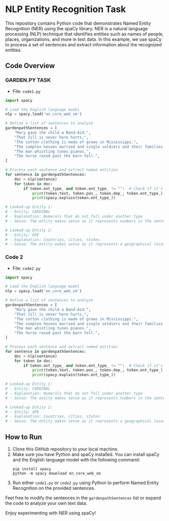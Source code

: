 # NLP Entity Recognition Task

This repository contains Python code that demonstrates Named Entity Recognition (NER) using the spaCy library. NER is a natural language processing (NLP) technique that identifies entities such as names of people, places, organizations, and more in text data. In this example, we use spaCy to process a set of sentences and extract information about the recognized entities.

## Code Overview

### GARDEN.PY TASK
- File: `code1.py`

```python
import spacy

# Load the English language model
nlp = spacy.load('en_core_web_sm')

# Define a list of sentences to analyze
gardenpathSentences = [
    "Mary gave the child a Band-Aid.",
    "That Jill is never here hurts.",
    "The cotton clothing is made of grows in Mississippi.",
    "The complex houses married and single soldiers and their families.",
    "The man whistling tunes pianos.",
    "The horse raced past the barn fell.",
]

# Process each sentence and extract named entities
for sentence in gardenpathSentences:
    doc = nlp(sentence)
    for token in doc:
        if token.ent_type_ and token.ent_type_ != "":  # Check if it's an entity
            print(token.text, token.pos_, token.dep_, token.ent_type_)
            print(spacy.explain(token.ent_type_))

# Looked-up Entity 1:
# - Entity: CARDINAL
# - Explanation: Numerals that do not fall under another type
# - Sense: The entity makes sense as it represents numbers in the sentence.

# Looked-up Entity 2:
# - Entity: GPE
# - Explanation: Countries, cities, states
# - Sense: The entity makes sense as it represents a geographical location in the sentence.
```

### Code 2
- File: `code2.py`

```python
import spacy

# Load the English language model
nlp = spacy.load('en_core_web_sm')

# Define a list of sentences to analyze
gardenpathSentences = [
    "Mary gave the child a Band-Aid.",
    "That Jill is never here hurts.",
    "The cotton clothing is made of grows in Mississippi.",
    "The complex houses married and single soldiers and their families.",
    "The man whistling tunes pianos.",
    "The horse raced past the barn fell.",
]

# Process each sentence and extract named entities
for sentence in gardenpathSentences:
    doc = nlp(sentence)
    for token in doc:
        if token.ent_type_ and token.ent_type_ != "":  # Check if it's an entity
            print(token.text, token.pos_, token.dep_, token.ent_type_)
            print(spacy.explain(token.ent_type_))

# Looked-up Entity 1:
# - Entity: CARDINAL
# - Explanation: Numerals that do not fall under another type
# - Sense: The entity makes sense as it represents numbers in the sentence.

# Looked-up Entity 2:
# - Entity: GPE
# - Explanation: Countries, cities, states
# - Sense: The entity makes sense as it represents a geographical location in the sentence.
```

## How to Run

1. Clone this GitHub repository to your local machine.
2. Make sure you have Python and spaCy installed. You can install spaCy and the English language model with the following command:
   ```
   pip install spacy
   python -m spacy download en_core_web_sm
   ```
3. Run either `code1.py` or `code2.py` using Python to perform Named Entity Recognition on the provided sentences.

Feel free to modify the sentences in the `gardenpathSentences` list or expand the code to analyze your own text data.

Enjoy experimenting with NER using spaCy!
